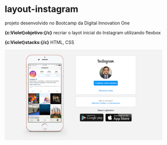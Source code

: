 # layout-instagram

projeto desenvolvido no Bootcamp da Digital Innovation One

**{c:Violet}objetivo:{/c}** recriar o layot inicial do Instagram utilizando flexbox

**{c:Violet}stacks:{/c}** HTML, CSS

![layout-instagram](img/instagram-layout.PNG)





